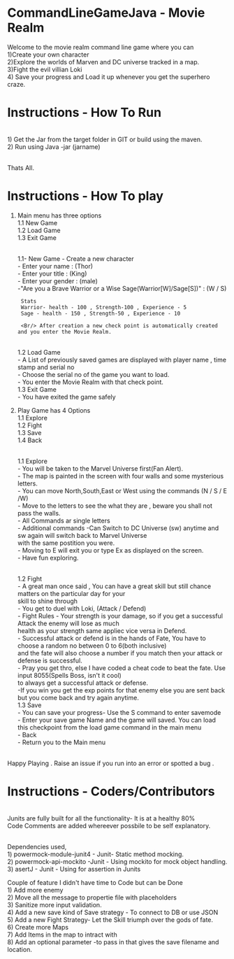 # CommandLineGameJava - Movie Realm
Welcome to the movie realm command line game where you can 
<Br/>1)Create your own character
<Br/>2)Explore the worlds of Marven and DC universe tracked in a map.
<Br/>3)Fight the evil villian Loki
<Br/>4) Save your progress and Load it up whenever you get the superhero craze.

# Instructions - How To Run
<Br/>1) Get the Jar from the target folder in GIT or build using the maven.
<Br/>2) Run using Java -jar (jarname)

<Br/>Thats All.

# Instructions - How To play
1) Main menu has three options
	<Br/> 1.1 New Game
	<Br/> 1.2 Load Game
	<Br/> 1.3 Exit Game
	
	<Br/> 1.1- New Game - Create a new character
		<Br/> - Enter your name : (Thor)
		<Br/> - Enter your title : (King)
		<Br/> - Enter your gender : (male)
		<Br/> -"Are you a Brave Warrior or a Wise Sage(Warrior[W]/Sage[S])" : (W / S)
		
		Stats 
		Warrior- health - 100 , Strength-100 , Experience - 5
		Sage - health - 150 , Strength-50 , Experience - 10
		
		<Br/> After creation a new check point is automatically created and you enter the Movie Realm.
		
	<Br/> 1.2 Load Game
		<Br/> - A List of previously saved games are displayed with player name , time stamp and serial no
		<Br/> - Choose the serial no of the game you want to load.
		<Br/> - You enter the Movie Realm with that check point.
	<Br/> 1.3 Exit Game
		<Br/> - You have exited the game safely
		
2) Play Game has 4 Options
	<Br/> 1.1 Explore
	<Br/> 1.2 Fight
	<Br/> 1.3 Save
	<Br/> 1.4 Back
	
	<Br/> 1.1 Explore
		<Br/> - You will be taken to the Marvel Universe first(Fan Alert).
		<Br/> - The map is painted in the screen with four walls and some mysterious letters.
		<Br/> - You can move North,South,East or West using the commands (N / S / E /W)
		<Br/> - Move to the letters to see the what they are , beware you shall not pass the walls.
		<Br/> - All Commands ar single letters
		<Br/> - Additional commands -Can Switch to DC Universe (sw) anytime and sw again will switch back to Marvel Universe  <Br/> with the same postition you were.
		<Br/> - Moving to E will exit you or type Ex as displayed on the screen.
		<Br/> - Have fun exploring.
	
	<Br/> 1.2 Fight	
		<Br/> - A great man once said , You can have a great skill but still chance matters on the particular day for your <Br/> skill to shine through
		<Br/> - You get to duel with Loki, (Attack / Defend)
		<Br/> - Fight Rules - Your strength is your damage, so if you get a successful Attack the enemy will lose as much <Br/> health as your strength same appliec vice versa in Defend.
		<Br/> - Successful attack or defend is in the hands of Fate, You have to choose a random no between 0 to 6(both inclusive) 
		<Br/> and the fate will also choose a number if you match then your attack or defense is successful.
		<Br/> - Pray you get thro, else I have coded a cheat code to beat the fate. Use input 8055(Spells Boss, isn't it cool)<Br/>  to always get a successful attack or defense.
		<Br/> -If you win you get the exp points for that enemy else you are sent back but you come back and try again anytime.
	<Br/> 1.3 Save
		<Br/> - You can save your progress- Use the S command to enter savemode
		<Br/> - Enter your save game Name and the game will saved. You can load this checkpoint from the load game command in the main menu
		<Br/> - Back
		<Br/> - Return you to the Main menu

<Br/> Happy Playing . Raise an issue if you run into an error or spotted a bug . 

# Instructions - Coders/Contributors

<Br/> Junits are fully built for all the functionality- It is at a healthy 80%
<Br/> Code Comments are added whereever possbile to be self explanatory.

<Br/> Dependencies used,
<Br/> 1) powermock-module-junit4 - Junit- Static method mocking.
<Br/> 2) powermock-api-mockito -Junit -  Using mockito for mock object handling.
<Br/> 3) asertJ - Junit - Using for assertion in Junits


Couple of feature I didn't have time to Code but can be Done
<Br/> 1) Add more enemy
<Br/> 2) Move all the message to propertie file with placeholders
<Br/> 3) Sanitize more input validation.
<Br/> 4) Add a new save kind of Save strategy - To connect to DB or use JSON
<Br/> 5) Add a new  Fight Strategy- Let the Skill triumph over the gods of fate.
<Br/> 6) Create more Maps
<Br/> 7) Add Items in the map to intract with
<Br/> 8) Add an optional parameter -to pass in that gives the save filename and location.
		
		